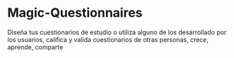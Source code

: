 # Magic-Questionnaires
Diseña tus cuestionarios de estudio o utiliza alguno de los desarrollado por los usuarios, califica y valida cuestionarios de otras personas, crece, aprende, comparte

